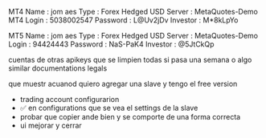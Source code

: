 MT4
Name     : jom aes
Type     : Forex Hedged USD
Server   : MetaQuotes-Demo MT4
Login    : 5038002547
Password : L@Uv2jDv
Investor : M*8kLpYo

MT5
Name     : jom aes
Type     : Forex Hedged USD
Server   : MetaQuotes-Demo
Login    : 94424443
Password : NaS-PaK4
Investor : @5JtCkQp

cuentas de otras apikeys que se limpien todas si pasa una semana o algo similar
documentations
legals


que muestr acuanod quiero agregar una slave y tengo el free version

- trading account configurarion
- ✅ en configurations que se vea el settings de la slave
- probar que copier ande bien y se comporte de una forma correcta
- ui mejorar y cerrar
